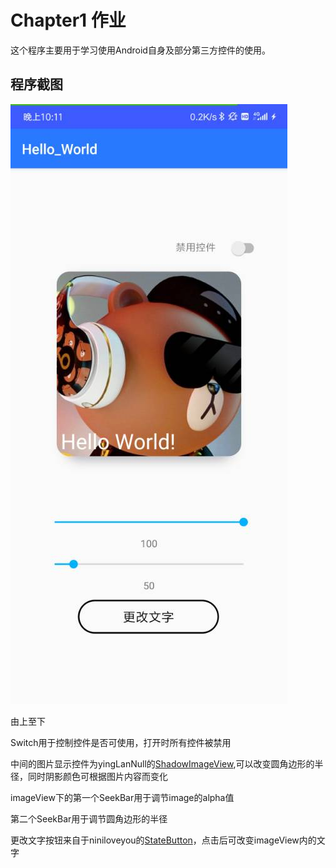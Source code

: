 # Chapter1 作业

这个程序主要用于学习使用Android自身及部分第三方控件的使用。

## 程序截图
![avatar](./image/image.jpg)

由上至下

Switch用于控制控件是否可使用，打开时所有控件被禁用

中间的图片显示控件为yingLanNull的[ShadowImageView](https://github.com/yingLanNull/ShadowImageView),可以改变圆角边形的半径，同时阴影颜色可根据图片内容而变化

imageView下的第一个SeekBar用于调节image的alpha值

第二个SeekBar用于调节圆角边形的半径

更改文字按钮来自于niniloveyou的[StateButton](https://github.com/niniloveyou/StateButton)，点击后可改变imageView内的文字
